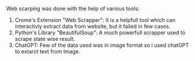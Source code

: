 Web scarping was done with the help of various tools:

1) Crome's Extension "Web Scrapper": It is a helpfull tool which can interactivly extract data from website, but it failed in few cases.
2) Python's Library "BeautifulSoup": A much powerfull scrapper used to scrape state wise result.
3) ChatGPT: Few of the data used was in image format so i used chatGPT to extarct text from Image.
